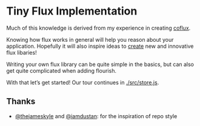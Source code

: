 # Tiny Flux Implementation

Much of this knowledge is derived from my experience in creating [coflux](https://github.com/blainekasten/coflux).

Knowing how flux works in general will help you reason about your application. Hopefully it will also inspire ideas to
[create](https://medium.com/@blainekasten/flux-isnt-solved-3b6652082a30) new and innovative flux libaries! 

Writing your own flux library can be quite simple in the basics, but can also get quite complicated when adding flourish.
 
With that let’s get started! Our tour continues in [./src/store.js](./src/store.js).

## Thanks

* [@thejameskyle](https://github.com/thejameskyle) and [@iamdustan](https://github.com/iamdustan): for the inspiration of repo style
